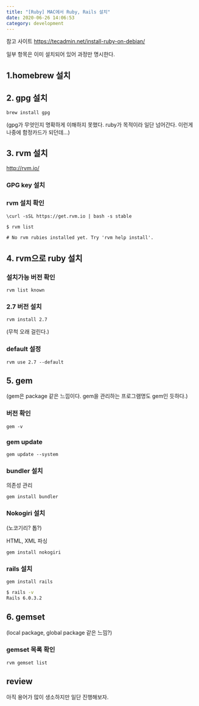 ```yaml
---
title: "[Ruby] MAC에서 Ruby, Rails 설치"
date: 2020-06-26 14:06:53
category: development
---
```


참고 사이트 <https://tecadmin.net/install-ruby-on-debian/>

일부 항목은 이미 설치되어 있어 과정만 명시한다.

## 1.homebrew 설치

## 2. gpg 설치

`brew install gpg`

(gpg가 무엇인지 명확하게 이해하지 못했다. ruby가 목적이라 일단 넘어간다. 이런게 나중에 함정카드가 되던데...)

## 3. rvm 설치

<http://rvm.io/>

### GPG key 설치

### rvm 설치 확인

`\curl -sSL https://get.rvm.io | bash -s stable`

```cmd
$ rvm list

# No rvm rubies installed yet. Try 'rvm help install'.
```

## 4. rvm으로 ruby 설치

### 설치가능 버전 확인

`rvm list known`

### 2.7 버전 설치

`rvm install 2.7`

(무척 오래 걸린다.)

### default 설정

`rvm use 2.7 --default`

## 5. gem

(gem은 package 같은 느낌이다. gem을 관리하는 프로그램명도 gem인 듯하다.)

### 버전 확인

`gem -v`

### gem update

`gem update --system`

### bundler 설치

의존성 관리

`gem install bundler`

### Nokogiri 설치

(노코기리? 톱?)

HTML, XML 파싱

`gem install nokogiri`

### rails 설치

`gem install rails`

```cmd
$ rails -v
Rails 6.0.3.2
```

## 6. gemset

(local package, global package 같은 느낌?)

### gemset 목록 확인

`rvm gemset list`

## review

아직 용어가 많이 생소하지만 일단 진행해보자.
